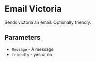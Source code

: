 # Email Victoria

Sends victoria an email. Optionally friendly.

## Parameters

* `Message` - A message
* `friendly` - yes or no

